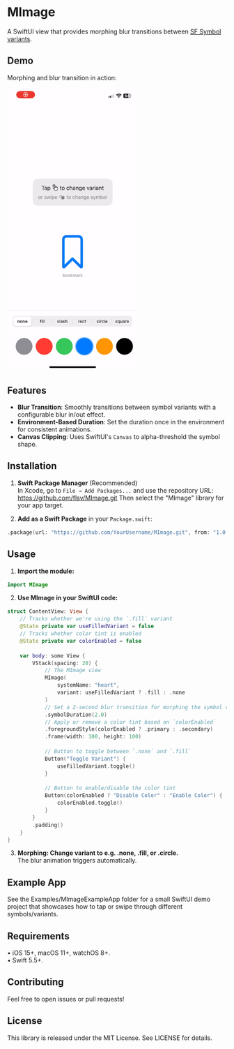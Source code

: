 # MImage

A SwiftUI view that provides morphing blur transitions between [SF Symbol variants](https://developer.apple.com/documentation/swiftui/symbolvariants).

## Demo

Morphing and blur transition in action:

<img src="assets/demo.gif" width="300" alt="MImage Demo" />

## Features

- **Blur Transition**: Smoothly transitions between symbol variants with a configurable blur in/out effect.
- **Environment-Based Duration**: Set the duration once in the environment for consistent animations.
- **Canvas Clipping**: Uses SwiftUI's `Canvas` to alpha-threshold the symbol shape.

## Installation

1. **Swift Package Manager** (Recommended)  
   In Xcode, go to `File → Add Packages...` and use the repository URL:
   https://github.com/flsv/MImage.git
   Then select the "MImage" library for your app target.

2. **Add as a Swift Package** in your `Package.swift`:
```swift
.package(url: "https://github.com/YourUsername/MImage.git", from: "1.0.0"),
```

## Usage
1. **Import the module:**
```swift
import MImage
```

2. **Use MImage in your SwiftUI code:**
```swift
struct ContentView: View {
    // Tracks whether we're using the `.fill` variant
    @State private var useFilledVariant = false
    // Tracks whether color tint is enabled
    @State private var colorEnabled = false
    
    var body: some View {
        VStack(spacing: 20) {
            // The MImage view
            MImage(
                systemName: "heart",
                variant: useFilledVariant ? .fill : .none
            )
            // Set a 2-second blur transition for morphing the symbol variant
            .symbolDuration(2.0)
            // Apply or remove a color tint based on `colorEnabled`
            .foregroundStyle(colorEnabled ? .primary : .secondary)
            .frame(width: 100, height: 100)
            
            // Button to toggle between `.none` and `.fill`
            Button("Toggle Variant") {
                useFilledVariant.toggle()
            }
            
            // Button to enable/disable the color tint
            Button(colorEnabled ? "Disable Color" : "Enable Color") {
                colorEnabled.toggle()
            }
        }
        .padding()
    }
}
```

3. **Morphing: Change variant to e.g. .none, .fill, or .circle.**<br>
    The blur animation triggers automatically.

## Example App

See the Examples/MImageExampleApp folder for a small SwiftUI demo project that showcases how to tap or swipe through different symbols/variants.

## Requirements

• iOS 15+, macOS 11+, watchOS 8+.<br>
• Swift 5.5+.

## Contributing

Feel free to open issues or pull requests!

## License

This library is released under the MIT License. See LICENSE for details.
